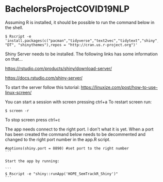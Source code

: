 # BachelorsProjectCOVID19NLP

Assuming R is installed, it should be possible to run the command below in the shell.


```
$ Rscript -e 'install.packages(c("pacman","tidyverse","text2vec","tidytext","shiny","shinyjs","UsingR", "DT", "shinythemes"),repos = "http://cran.us.r-project.org")'
```
Shiny Server needs to be installed. The following links has some information on that...

https://rstudio.com/products/shiny/download-server/

https://docs.rstudio.com/shiny-server/


To start the server follow this tutorial: https://linuxize.com/post/how-to-use-linux-screen/

You can start a session with screen pressing ctrl+a To restart screen run:

```
$ screen -r 
```


To stop screen press ctrl+c

The app needs connect to the right port. I don't what it is yet. When a port has been created the command below needs to be decommented and changed to the right port number in the app.R script.

````
#options(shiny.port = 8890) #set port to the right number
```

Start the app by running: 

```
$ Rscript -e "shiny::runApp('HOPE_SemTrackR_Shiny')"
```
